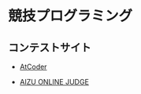 # 競技プログラミング

## コンテストサイト
- [AtCoder](https://atcoder.jp/?lang=ja)

- [AIZU ONLINE JUDGE](http://judge.u-aizu.ac.jp/onlinejudge/index.jsp)